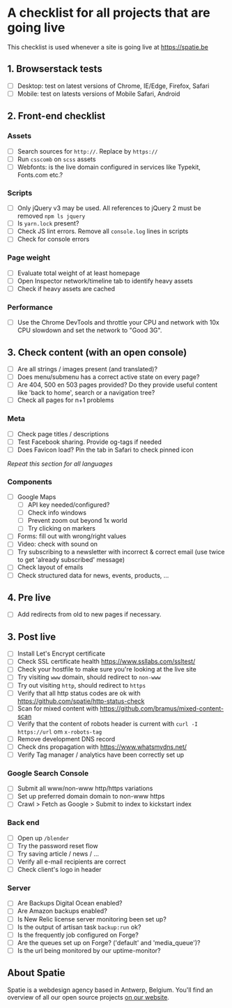 # A checklist for all projects that are going live

This checklist is used whenever a site is going live at https://spatie.be

## 1. Browserstack tests
- [ ] Desktop: test on latest versions of Chrome, IE/Edge, Firefox, Safari
- [ ] Mobile: test on latests versions of Mobile Safari, Android

## 2. Front-end checklist

### Assets
- [ ] Search sources for `http://`. Replace by `https://`
- [ ] Run `csscomb` on `scss` assets
- [ ] Webfonts: is the live domain configured in services like Typekit, Fonts.com etc.?

### Scripts
- [ ] Only jQuery v3 may be used. All references to jQuery 2 must be removed `npm ls jquery`
- [ ] Is `yarn.lock` present?
- [ ] Check JS lint errors. Remove all `console.log` lines in scripts
- [ ] Check for console errors

### Page weight
- [ ] Evaluate total weight of at least homepage
- [ ] Open Inspector network/timeline tab to identify heavy assets 
- [ ] Check if heavy assets are cached 

### Performance
- [ ] Use the Chrome DevTools and throttle your CPU and network with 10x CPU slowdown and set the network to "Good 3G".

## 3. Check content (with an open console)
- [ ] Are all strings / images present (and translated)?
- [ ] Does menu/submenu has a correct active state on every page?
- [ ] Are 404, 500 en 503 pages provided? Do they provide useful content like 'back to home', search or a navigation tree?
- [ ] Check all pages for n+1 problems

### Meta
- [ ] Check page titles / descriptions
- [ ] Test Facebook sharing. Provide og-tags if needed
- [ ] Does Favicon load? Pin the tab in Safari to check pinned icon

_Repeat this section for all languages_

### Components
- [ ] Google Maps
    - [ ] API key needed/configured?
    - [ ] Check info windows
    - [ ] Prevent zoom out beyond 1x world
    - [ ] Try clicking on markers
- [ ] Forms: fill out with wrong/right values
- [ ] Video: check with sound on
- [ ] Try subscribing to a newsletter with incorrect & correct email (use twice to get 'already subscribed' message)
- [ ] Check layout of emails
- [ ] Check structured data for news, events, products, ...

## 4. Pre live
- [ ] Add redirects from old to new pages if necessary.

## 3. Post live
- [ ] Install Let's Encrypt certificate
- [ ] Check SSL certificate health https://www.ssllabs.com/ssltest/
- [ ] Check your hostfile to make sure you're looking at the live site
- [ ] Try visiting `www` domain, should redirect to `non-www`
- [ ] Try out visiting `http`, should redirect to `https`
- [ ] Verify that all http status codes are ok with https://github.com/spatie/http-status-check
- [ ] Scan for mixed content with https://github.com/bramus/mixed-content-scan
- [ ] Verify that the content of robots header is current with `curl -I https://url` om `x-robots-tag`
- [ ] Remove development DNS record
- [ ] Check dns propagation with https://www.whatsmydns.net/
- [ ] Verify Tag manager / analytics have been correctly set up

### Google Search Console
- [ ] Submit all www/non-www http/https variations
- [ ] Set up preferred domain domain to non-www https
- [ ] Crawl > Fetch as Google > Submit to index to kickstart index

### Back end
- [ ] Open up `/blender`
- [ ] Try the password reset flow
- [ ] Try saving article / news / ...
- [ ] Verify all e-mail recipients are correct
- [ ] Check client's logo in header

### Server
- [ ] Are Backups Digital Ocean enabled?
- [ ] Are Amazon backups enabled?
- [ ] Is New Relic license server monitoring been set up?
- [ ] Is the output of artisan task `backup:run` ok?
- [ ] Is the frequently job configured on Forge?
- [ ] Are the queues set up on Forge? ('default' and 'media_queue')?
- [ ] Is the url being monitored by our uptime-monitor?

## About Spatie
Spatie is a webdesign agency based in Antwerp, Belgium. You'll find an overview of all our open source projects [on our website](https://spatie.be/opensource).
